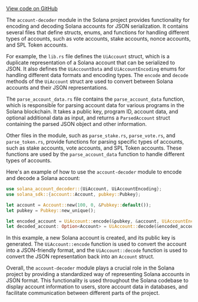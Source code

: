 [View code on GitHub](https://github.com/solana-labs/solana/tree/master/na/account-decoder)

The `account-decoder` module in the Solana project provides functionality for encoding and decoding Solana accounts for JSON serialization. It contains several files that define structs, enums, and functions for handling different types of accounts, such as vote accounts, stake accounts, nonce accounts, and SPL Token accounts.

For example, the `lib.rs` file defines the `UiAccount` struct, which is a duplicate representation of a Solana account that can be serialized to JSON. It also defines the `UiAccountData` and `UiAccountEncoding` enums for handling different data formats and encoding types. The `encode` and `decode` methods of the `UiAccount` struct are used to convert between Solana accounts and their JSON representations.

The `parse_account_data.rs` file contains the `parse_account_data` function, which is responsible for parsing account data for various programs in the Solana blockchain. It takes a public key, program ID, account data, and optional additional data as input, and returns a `ParsedAccount` struct containing the parsed JSON object and other information.

Other files in the module, such as `parse_stake.rs`, `parse_vote.rs`, and `parse_token.rs`, provide functions for parsing specific types of accounts, such as stake accounts, vote accounts, and SPL Token accounts. These functions are used by the `parse_account_data` function to handle different types of accounts.

Here's an example of how to use the `account-decoder` module to encode and decode a Solana account:

```rust
use solana_account_decoder::{UiAccount, UiAccountEncoding};
use solana_sdk::{account::Account, pubkey::Pubkey};

let account = Account::new(100, 0, &Pubkey::default());
let pubkey = Pubkey::new_unique();

let encoded_account = UiAccount::encode(&pubkey, &account, UiAccountEncoding::Base64).unwrap();
let decoded_account: Option<Account> = UiAccount::decode(&encoded_account).unwrap();
```

In this example, a new Solana account is created, and its public key is generated. The `UiAccount::encode` function is used to convert the account into a JSON-friendly format, and the `UiAccount::decode` function is used to convert the JSON representation back into an `Account` struct.

Overall, the `account-decoder` module plays a crucial role in the Solana project by providing a standardized way of representing Solana accounts in JSON format. This functionality is used throughout the Solana codebase to display account information to users, store account data in databases, and facilitate communication between different parts of the project.
